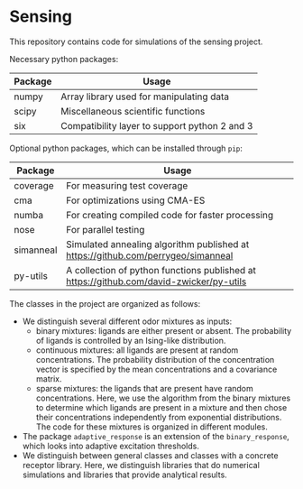 # Sensing #

This repository contains code for simulations of the sensing project.

Necessary python packages:

Package     | Usage                                      
------------|-------------------------------------------
numpy       | Array library used for manipulating data
scipy       | Miscellaneous scientific functions
six         | Compatibility layer to support python 2 and 3


Optional python packages, which can be installed through `pip`:

Package     | Usage                                      
------------|-------------------------------------------
coverage    | For measuring test coverage
cma         | For optimizations using CMA-ES
numba       | For creating compiled code for faster processing
nose        | For parallel testing
simanneal   | Simulated annealing algorithm published at https://github.com/perrygeo/simanneal
py-utils	| A collection of python functions published at https://github.com/david-zwicker/py-utils


The classes in the project are organized as follows:
- We distinguish several different odor mixtures as inputs:
    - binary mixtures: ligands are either present or absent. The probability
        of ligands is controlled by an Ising-like distribution.
    - continuous mixtures: all ligands are present at random concentrations. The
        probability distribution of the concentration vector is specified by the
        mean concentrations and a covariance matrix.
    - sparse mixtures: the ligands that are present have random concentrations.
        Here, we use the algorithm from the binary mixtures to determine which
        ligands are present in a mixture and then chose their concentrations
        independently from exponential distributions. 
    The code for these mixtures is organized in different modules.
- The package `adaptive_response` is an extension of the `binary_response`,
    which looks into adaptive excitation thresholds.
- We distinguish between general classes and classes  with a concrete receptor
    library. Here, we distinguish libraries that do numerical simulations and
    libraries that provide analytical results.
